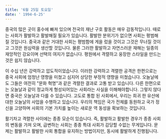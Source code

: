 ```yaml
---
title: '6월 25일 토요일'
date: ' 1994-6-25'
---
```

중국의 많은 곳이 홍수에 빠져 있으며 전국의 재난 구호 활동은 매우 감동적입니다. 때로는 사회가 활발하고 활발해질 필요가 있습니다. 활발한 분위기가 없으면 사회는 평범해질 것입니다. 중국과 같은 거대한 사회는 평범함에 게을 렀을 것이고 그것은 무너질 것이고 그것은 원심력을 생산할 것입니다. 물론 그러한 활발하고 자연스러운 재해는 일종의 재앙적인 강요이며 선택의 여지가 없습니다. 평원에서 격렬하고 웅장한 스타일을 만드는 것은 쉽지 않습니다.

이 수십 년은 강력하고 압도적이었습니다. 이러한 강력하고 격렬한 공격은 한편으로는 중국 사회에 엄청난 영향을 미쳤고 심지어 상당한 부정적 영향을 미쳤습니다. 오늘날에도 그들은 여전히 ​​"문화 혁명"과 같은 격렬한 결과로 고통 받고 있습니다. 다른 한편으로는 오늘날과 같이 정교하게 형성되어있는 사회라는 사실을 이해해야합니다. 그렇지 않다면 중국은 오늘날과 다를 수 있습니다. 고도로 통합 된 사회에서, 우리는 희귀 한 유산에 대한 오늘날의 사업을 수행하고 있습니다. 우리의 책임은 국가 전체를 동원하고 국가 정신을 고양하며 사회의 기본 가치를 높이는 새로운 역 동성을 확보하는 것입니다.

활기차고 격렬한 사이에는 종종 모순이 있습니다. 즉, 활발하고 활발한 경우가 종종 사회의 변동을 가져 오며, 급변하는 사회는 종종 특대 사회가 감당할 수없는 무게입니다. 문제는 활발하고 활발한 사회 통합을 유지하는 방법이지만, 동시에 활발하게 진행됩니다.

